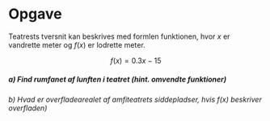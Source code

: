 # Opgave

Teatrests tversnit kan beskrives med formlen funktionen, hvor $x$ er vandrette meter og $f(x)$ er lodrette meter. 

$$f(x)  =  0.3x - 15$$



##### a) Find rumfanet af lunften i teatret (hint. omvendte funktioner)




###### b) Hvad er overfladearealet af amfiteatrets siddepladser, hvis f(x) beskriver overfladen)


